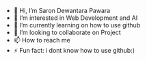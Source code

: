 - 👋 Hi, I’m Saron Dewantara Pawara
- 👀 I’m interested in Web Development and AI
- 🌱 I’m currently learning on how to use github
- 💞️ I’m looking to collaborate on Project
- 📫 How to reach me 
- ⚡ Fun fact: i dont know how to use github:)

<!---
fell121/fell121 is a ✨ special ✨ repository because its `README.md` (this file) appears on your GitHub profile.
You can click the Preview link to take a look at your changes.
--->
